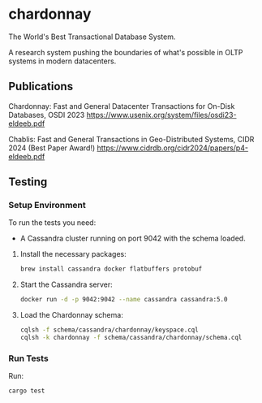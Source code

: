 # chardonnay

The World's Best Transactional Database System.

A research system pushing the boundaries of what's possible in OLTP systems in modern datacenters.

## Publications
Chardonnay: Fast and General Datacenter Transactions for On-Disk Databases, OSDI 2023
https://www.usenix.org/system/files/osdi23-eldeeb.pdf

Chablis: Fast and General Transactions in Geo-Distributed Systems, CIDR 2024 (Best Paper Award!)
https://www.cidrdb.org/cidr2024/papers/p4-eldeeb.pdf

## Testing

### Setup Environment

To run the tests you need:
- A Cassandra cluster running on port 9042 with the schema loaded.

1. Install the necessary packages:

    ```sh
    brew install cassandra docker flatbuffers protobuf
    ```

1. Start the Cassandra server:

    ```sh
    docker run -d -p 9042:9042 --name cassandra cassandra:5.0
    ```

1. Load the Chardonnay schema:

    ```sh
    cqlsh -f schema/cassandra/chardonnay/keyspace.cql
    cqlsh -k chardonnay -f schema/cassandra/chardonnay/schema.cql
    ```

### Run Tests

Run:

```sh
cargo test
```

